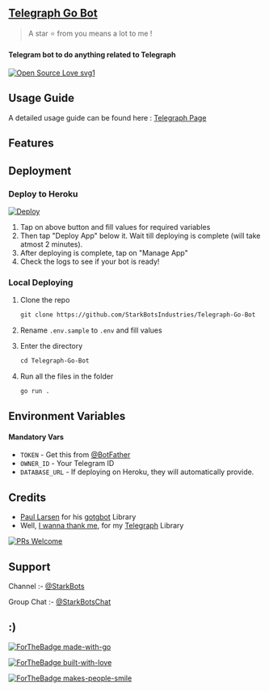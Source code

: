 ## [Telegraph Go Bot](https://t.me/StarkTelegraphBot)

> A star ⭐ from you means a lot to me !

#### Telegram bot to do anything related to Telegraph

[![Open Source Love svg1](https://badges.frapsoft.com/os/v1/open-source.svg?v=103)](https://github.com/ellerbrock/open-source-badges/)

## Usage Guide

A detailed usage guide can be found here : [Telegraph Page](https://telegra.ph/Telegraph-Bot-Usage-Guide-Stark-Bots-02-26)

## Features

## Deployment

### Deploy to Heroku

[![Deploy](https://www.herokucdn.com/deploy/button.svg)](https://heroku.com/deploy)

1. Tap on above button and fill values for required variables
2. Then tap "Deploy App" below it. Wait till deploying is complete (will take atmost 2 minutes).
3. After deploying is complete, tap on "Manage App"
4. Check the logs to see if your bot is ready!

### Local Deploying

1. Clone the repo

   ```markdown
   git clone https://github.com/StarkBotsIndustries/Telegraph-Go-Bot
   ```

2. Rename `.env.sample` to `.env` and fill values

3. Enter the directory

   ```markdown
   cd Telegraph-Go-Bot
   ```

4. Run all the files in the folder

   ```markdown
   go run .
   ```

## Environment Variables

#### Mandatory Vars

- `TOKEN` - Get this from [@BotFather](https://t.me/BotFather)
- `OWNER_ID` - Your Telegram ID
- `DATABASE_URL` - If deploying on Heroku, they will automatically provide.

## Credits

- [Paul Larsen](https://github.com/PaulSonOfLars) for his [gotgbot](https://github.com/PaulSonOfLars/gotgbot) Library
- Well, [I wanna thank me](https://www.google.com/search?q=i+wanna+thank+me), for my [Telegraph](https://github.com/StarkBotsIndustries/telegraph) Library

[![PRs Welcome](https://img.shields.io/badge/PRs-welcome-brightgreen.svg?style=flat-square)](http://makeapullrequest.com)

## Support

Channel :- [@StarkBots](https://t.me/StarkBots)

Group Chat :- [@StarkBotsChat](https://t.me/StarkBotsChat)

## :)

[![ForTheBadge made-with-go](http://ForTheBadge.com/images/badges/made-with-go.svg)](http://golang.org/)

[![ForTheBadge built-with-love](http://ForTheBadge.com/images/badges/built-with-love.svg)](https://github.com/StarkBotsIndustries)

[![ForTheBadge makes-people-smile](http://ForTheBadge.com/images/badges/makes-people-smile.svg)](https://github.com/StarkBotsIndustries)
